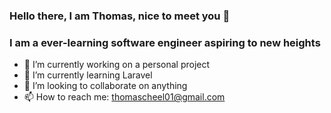 ### Hello there, I am Thomas, nice to meet you 🤠
### I am a ever-learning software engineer aspiring to new heights

- 🔭 I’m currently working on a personal project
- 🌱 I’m currently learning Laravel
- 👯 I’m looking to collaborate on anything
- 📫 How to reach me: thomascheel01@gmail.com
